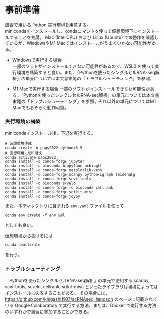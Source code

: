 # 事前準備

講習で用いる Python 実行環境を用意する。  
minicondaをインストールし、condaコマンドを使って仮想環境下にインストールすることを推奨。
Mac (Intel CPU) および Linux (Ubuntu) での動作を確認しているが、WindowsやM1 Macではインストールがうまくいかない可能性がある。

- Windowsで実行する場合  
一部のソフトがインストールできない可能性があるので、WSL2 を使って実行環境を構築すると良い。また、「Pythonを使ったシングルセルRNA-seq解析」の単元については本文書末尾の「トラブルシューティング」を参照。

- M1 Macで実行する場合
一部のソフトがインストールできない可能性がある。「Pythonを使ったシングルセルRNA-seq解析」の単元については本文書末尾の「トラブルシューティング」を参照。それ以外の単元についてはM1 Macでもおそらく動作可能。


### 実行環境の構築

minicondaインストール後、下記を実行する。
```
# 仮想環境作成
conda create -n pags2022 python=3.9
# 仮想環境に切り替え
conda activate pags2022
conda install -c conda-forge jupyter
conda install -c bioconda biopython bcbiogff
conda install -c conda-forge matplotlib-venn
conda install -c conda-forge scanpy python-igraph leidenalg
conda install -c conda-forge scvi-tools
conda install -c bioconda scvelo
conda install -c conda-forge -c bioconda cellrank
conda install -c conda-forge scikit-misc
conda install -c conda-forge joypy
```

また、本ディレクトリに含まれる `env.yaml` ファイルを使って
```
conda env create -f env.yml
```
としても良い。

仮想環境から抜けるには
```
conda deactivate
```
を行う。

### トラブルシューティング

「Pythonを使ったシングルセルRNA-seq解析」の単元で使用する scanpy, scvi-tools, scvelo, cellrank, scikit-misc といったライブラリは環境によってはインストールに失敗することがある。
その場合には、https://github.com/khigashi1987/scRNAseq_handson のページに記載されている Google Colaboratory で実行する方法、または、Docker で実行する方法のいずれかで講習に参加することができる。
